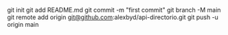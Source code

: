 git init
git add README.md
git commit -m "first commit"
git branch -M main
git remote add origin git@github.com:alexbyd/api-directorio.git
git push -u origin main